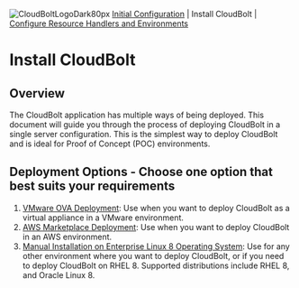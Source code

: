 ![CloudBoltLogoDark80px](https://github.com/user-attachments/assets/66cf699d-6792-4d67-b34c-d153bd92944e)
[Initial Configuration](../README.md) | Install CloudBolt | [Configure Resource Handlers and Environments](../02_configure_resource_handlers_and_environments/README.md)

# Install CloudBolt

## Overview
The CloudBolt application has multiple ways of being deployed. This document will guide you through the process of deploying CloudBolt in a single server configuration. This is the simplest way to deploy CloudBolt and is ideal for Proof of Concept (POC) environments.

## Deployment Options - Choose one option that best suits your requirements
1. [VMware OVA Deployment](https://docs.cloudbolt.io/articles/#!cloudbolt-latest-docs/deploy-a-virtual-appliance): Use when you want to deploy CloudBolt as a virtual appliance in a VMware environment.
2. [AWS Marketplace Deployment](https://docs.cloudbolt.io/articles/#!cloudbolt-latest-docs/deploy-in-aws): Use when you want to deploy CloudBolt in an AWS environment.
3. [Manual Installation on Enterprise Linux 8 Operating System](https://docs.cloudbolt.io/articles/#!cloudbolt-latest-docs/deploy-with-installer): Use for any other environment where you want to deploy CloudBolt, or if you need to deploy CloudBolt on RHEL 8. Supported distributions include RHEL 8, and Oracle Linux 8.
